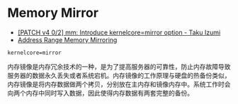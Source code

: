 # Memory Mirror

- [\[PATCH v4 0/2\] mm: Introduce kernelcore=mirror option - Taku Izumi](https://lore.kernel.org/lkml/1452241523-19559-1-git-send-email-izumi.taku@jp.fujitsu.com/)
- [Address Range Memory Mirroring](https://events.static.linuxfound.org/sites/events/files/slides/Address%20Range%20Memory%20Mirroring-RC.pdf)

```
kernelcore=mirror
```

内存镜像是内存冗余技术的一种，是为了提高服务器的可靠性，防止内存故障导致服务器的数据永久丢失或者系统宕机。内存镜像的工作原理与硬盘的热备份类似，内存镜像是将内存数据做两个拷贝，分别放在主内存和镜像内存中。系统工作时会向两个内存中同时写入数据，因此使得内存数据有两套完整的备份。
